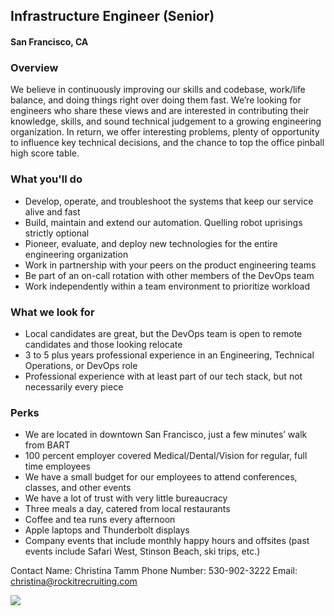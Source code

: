 ## Infrastructure Engineer (Senior)
#### San Francisco, CA

### Overview
We believe in continuously improving our skills and codebase, work/life balance, and doing things right over doing them fast. We’re looking for engineers who share these views and are interested in contributing their knowledge, skills, and sound technical judgement to a growing engineering organization. In return, we offer interesting problems, plenty of opportunity to influence key technical decisions, and the chance to top the office pinball high score table.

### What you'll do
+	Develop, operate, and troubleshoot the systems that keep our service alive and fast
+	Build, maintain and extend our automation. Quelling robot uprisings strictly optional
+	Pioneer, evaluate, and deploy new technologies for the entire engineering organization
+	Work in partnership with your peers on the product engineering teams
+	Be part of an on-call rotation with other members of the DevOps team
+	Work independently within a team environment to prioritize workload

### What we look for
+	Local candidates are great, but the DevOps team is open to remote candidates and those looking relocate
+	3 to 5 plus years professional experience in an Engineering, Technical Operations, or DevOps role
+	Professional experience with at least part of our tech stack, but not necessarily every piece

### Perks
+	We are located in downtown San Francisco, just a few minutes’ walk from BART
+	100 percent employer covered Medical/Dental/Vision for regular, full time employees
+	We have a small budget for our employees to attend conferences, classes, and other events
+	We have a lot of trust with very little bureaucracy
+	Three meals a day, catered from local restaurants
+	Coffee and tea runs every afternoon
+	Apple laptops and Thunderbolt displays
+	Company events that include monthly happy hours and offsites (past events include Safari West, Stinson Beach, ski trips, etc.)

Contact
Name: Christina Tamm
Phone Number: 530-902-3222
Email: christina@rockitrecruiting.com


[<img src='https://dabuttonfactory.com/button.png?t=Apply&f=Calibri-Bold&ts=24&tc=fff&tshs=1&tshc=000&hp=20&vp=8&c=5&bgt=gradient&bgc=3d85c6&ebgc=073763'>](https://letsrockit.co/users/auth/github?job_id=u2nyawjk-infrastructure-engineer-senior)
